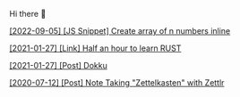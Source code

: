 Hi there 👋


[[2022-09-05] [JS Snippet] Create array of n numbers inline](TIL/2022-09-05-Inline%20create%20array%20of%20n%20numbers.md)

[[2021-01-27] [Link] Half an hour to learn RUST](https://fasterthanli.me/articles/a-half-hour-to-learn-rust)

[[2021-01-27] [Post] Dokku](TIL/dokku.md)

[[2020-07-12] [Post] Note Taking "Zettelkasten" with Zettlr](TIL/202007122020-note-taking-zettelkasten-with-zettlr.md)




